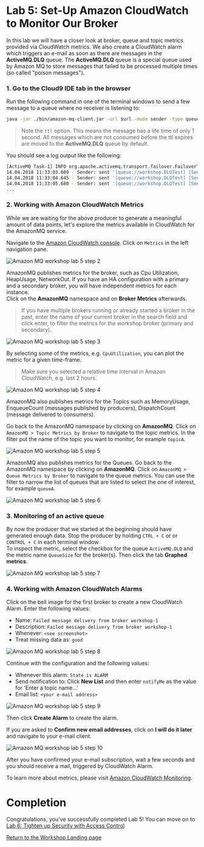 # Lab 5: Set-Up Amazon CloudWatch to Monitor Our Broker

In this lab we will have a closer look at broker, queue and topic metrics provided via CloudWatch metrics. We also create a CloudWatch alarm which triggers an e-mail as soon as there are messages in the **ActiveMQ.DLQ** queue. The **ActiveMQ.DLQ** queue is a special queue used by Amazon MQ to store messages that failed to be processed multiple times (so called "poison messages").

### 1. Go to the Cloud9 IDE tab in the browser

Run the following command in one of the terminal windows to send a few message to a queue where no receiver is listening to:

``` bash
java -jar ./bin/amazon-mq-client.jar -url $url -mode sender -type queue -destination workshop.DLQTest -name Sender-1 -ttl 1000
```

> Note the `ttl` option. This means the message has a life time of only 1 second. All messages which are not consumed before the ttl expires are moved to the **ActiveMQ.DLQ** queue by default.

You should see a log output like the following:

``` bash
[ActiveMQ Task-1] INFO org.apache.activemq.transport.failover.FailoverTransport - Successfully connected to ssl://b-4e4bfd69-7b83-4a27-9faf-4684cfa80443-1.mq.eu-central-1.amazonaws.com:61617
14.04.2018 11:33:03.609 - Sender: sent '[queue://workshop.DLQTest] [Sender-1] Message number 1'
14.04.2018 11:33:04.645 - Sender: sent '[queue://workshop.DLQTest] [Sender-1] Message number 2'
14.04.2018 11:33:05.680 - Sender: sent '[queue://workshop.DLQTest] [Sender-1] Message number 3'
...
```

### 2. Working with Amazon CloudWatch Metrics

While we are waiting for the above producer to generate a meaningful amount of data points, let's explore the metrics available in CloudWatch for the AmazonMQ service.

Navigate to the [Amazon CloudWatch console](https://console.aws.amazon.com/cloudwatch). Click on `Metrics` in the left navigation pane.


![Amazon MQ workshop lab 5 step 2](/images/cloud-watch-Step2.png)


AmazonMQ publishes metrics for the broker, such as Cpu Utilization, HeapUsage, NetworkOut. If you have an HA configuration with a primary and a secondary broker, you will have independent metrics for each instance.  
Click on the **AmazonMQ** namespace and on **Broker Metrics** afterwards.

> If you have multiple brokers running or already started a broker in the past, enter the name of your current broker in the search field and click enter, to filter the metrics for the workshop broker (primary and secondary).


![Amazon MQ workshop lab 5 step 3](/images/cloud-watch-Step3.png)


By selecting some of the metrics, e.g. `CpuUtilization`, you can plot the metric for a given time-frame. 

> Make sure you selected a relative time interval in Amazon CloudWatch, e.g. last 2 hours.

![Amazon MQ workshop lab 5 step 4](/images/cloud-watch-Step4.png)

AmazonMQ also publishes metrics for the Topics such as MemoryUsage, EnqueueCount (messages published by producers), DispatchCount (message delivered to consumers). 

Go back to the AmazonMQ namespace by clicking on **AmazonMQ**. Click on `AmazonMQ > Topic Metrics by Broker` to navigate to the topic metrics. In the filter put  the name of the topic you want to monitor, for example `topicA`.

![Amazon MQ workshop lab 5 step 5](/images/cloud-watch-Step5.png)


AmazonMQ also publishes metrics for the Queues. Go back to the AmazonMQ namespace by clicking on **AmazonMQ**. Click on `AmazonMQ > Queue Metrics by Broker` to navigate to the queue metrics. You can use the filter to narrow the list of queues that are listed to select the one of interest, for example `queueA`.

![Amazon MQ workshop lab 5 step 6](/images/cloud-watch-Step6.png)

### 3. Monitoring of an active queue

By now the producer that we started at the beginning should have generated enough data. Stop the producer by holding `CTRL + C` or or  `CONTROL + C` in each terminal window.  
To inspect the metric, select the checkbox for the queue `ActiveMQ.DLQ` and the metric name `QueueSize` for the broker(s). Then click the tab **Graphed metrics**.

![Amazon MQ workshop lab 5 step 7](/images/cloud-watch-Step7.png)


### 4. Working with Amazon CloudWatch Alarms


Click on the bell image for the first broker to create a new CloudWatch Alarm. Enter the following values:

* Name: `Failed message delivery from broker workshop-1`
* Description: `Failed message delivery from broker workshop-1`
* Whenever: `<see screenshot>`
* Treat missing data as: `good`


![Amazon MQ workshop lab 5 step 8](/images/cloud-watch-Step8.png)


Continue with the configuration and the following values:

* Whenever this alarm: `State is ALARM`
* Send notification to: Click **New List** and then enter `notifyMe` as the value for 'Enter a topic name...'
* Email list: `<your e-mail address>`


![Amazon MQ workshop lab 5 step 9](/images/cloud-watch-Step9.png)


Then click **Create Alarm** to create the alarm. 

If you are asked to **Confirm new email addresses**, click on **I will do it later** and navigate to your e-mail client.

![Amazon MQ workshop lab 5 step 10](/images/cloud-watch-Step10.png)

After you have confirmed your e-mail subscription, wait a few seconds and you should receive a mail, triggered by CloudWatch Alarm.

To learn more about metrics, please visit [Amazon CloudWatch Monitoring](https://docs.aws.amazon.com/AmazonCloudWatch/latest/monitoring/mq-metricscollected.html).

# Completion

Congratulations, you've successfully completed Lab 5! You can move on to [Lab 6: Tighten up Security with Access Control](/labs/lab-6.md)

[Return to the Workshop Landing page](/README.md)